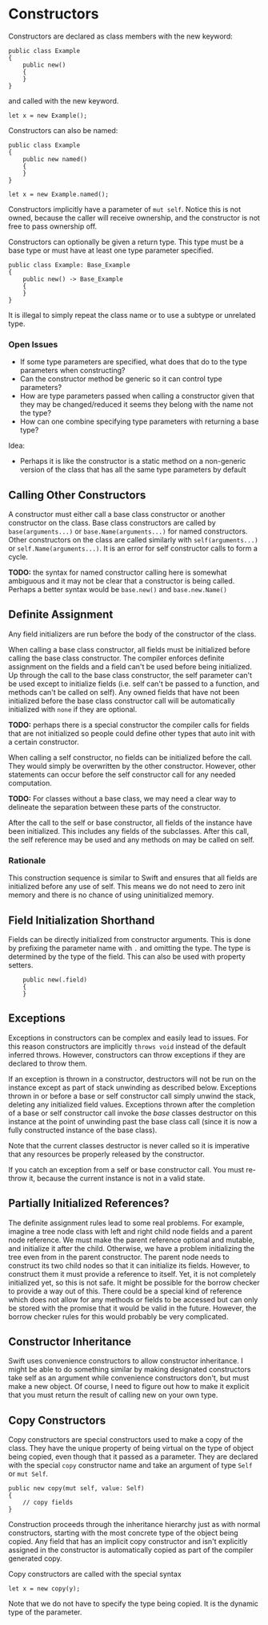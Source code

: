 # Constructors

Constructors are declared as class members with the new keyword:

```adamant
public class Example
{
    public new()
    {
    }
}
```

and called with the new keyword.

```adamant
let x = new Example();
```

Constructors can also be named:

```adamant
public class Example
{
    public new named()
    {
    }
}

let x = new Example.named();
```

Constructors implicitly have a parameter of `mut self`. Notice this is not owned, because the caller will receive ownership, and the constructor is not free to pass ownership off.

Constructors can optionally be given a return type. This type must be a base type or must have at least one type parameter specified.

```adamant
public class Example: Base_Example
{
    public new() -> Base_Example
    {
    }
}
```

It is illegal to simply repeat the class name or to use a subtype or unrelated type.

### Open Issues

* If some type parameters are specified, what does that do to the type parameters when constructing?
* Can the constructor method be generic so it can control type parameters?
* How are type parameters passed when calling a constructor given that they may be changed/reduced it seems they belong with the name not the type?
* How can one combine specifying type parameters with returning a base type?

Idea:

* Perhaps it is like the constructor is a static method on a non-generic version of the class that has all the same type parameters by default

## Calling Other Constructors

A constructor must either call a base class constructor or another constructor on the class. Base class constructors are called by `base(arguments...)` or `base.Name(arguments...)` for named constructors. Other constructors on the class are called similarly with `self(arguments...)` or `self.Name(arguments...)`. It is an error for self constructor calls to form a cycle.

**TODO:** the syntax for named constructor calling here is somewhat ambiguous and it may not be clear that a constructor is being called. Perhaps a better syntax would be `base.new()` and `base.new.Name()`

## Definite Assignment

Any field initializers are run before the body of the constructor of the class.

When calling a base class constructor, all fields must be initialized before calling the base class constructor. The compiler enforces definite assignment on the fields and a field can't be used before being initialized. Up through the call to the base class constructor, the self parameter can't be used except to initialize fields (i.e. self can't be passed to a function, and methods can't be called on self). Any owned fields that have not been initialized before the base class constructor call will be automatically initialized with `none` if they are optional.

**TODO:** perhaps there is a special constructor the compiler calls for fields that are not initialized so people could define other types that auto init with a certain constructor.

When calling a self constructor, no fields can be initialized before the call. They would simply be overwritten by the other constructor. However, other statements can occur before the self constructor call for any needed computation.

**TODO:** For classes without a base class, we may need a clear way to delineate the separation between these parts of the constructor.

After the call to the self or base constructor, all fields of the instance have been initialized. This includes any fields of the subclasses. After this call, the self reference may be used and any methods on may be called on self.

### Rationale

This construction sequence is similar to Swift and ensures that all fields are initialized before any use of self. This means we do not need to zero init memory and there is no chance of using uninitialized memory.

## Field Initialization Shorthand

Fields can be directly initialized from constructor arguments. This is done by prefixing the parameter name with `.` and omitting the type. The type is determined by the type of the field. This can also be used with property setters.

```adamant
    public new(.field)
    {
    }
```

## Exceptions

Exceptions in constructors can be complex and easily lead to issues. For this reason constructors are implicitly `throws void` instead of the default inferred throws. However, constructors can throw exceptions if they are declared to throw them.

If an exception is thrown in a constructor, destructors will not be run on the instance except as part of stack unwinding as described below. Exceptions thrown in or before a base or self constructor call simply unwind the stack, deleting any initialized field values. Exceptions thrown after the completion of a base or self constructor call invoke the *base* classes destructor on this instance at the point of unwinding past the base class call (since it is now a fully constructed instance of the base class).

Note that the current classes destructor is never called so it is imperative that any resources be properly released by the constructor.

If you catch an exception from a self or base constructor call. You must re-throw it, because the current instance is not in a valid state.

## Partially Initialized References?

The definite assignment rules lead to some real problems. For example, imagine a tree node class with left and right child node fields and a parent node reference. We must make the parent reference optional and mutable, and initialize it after the child. Otherwise, we have a problem initializing the tree even from in the parent constructor. The parent node needs to construct its two child nodes so that it can initialize its fields. However, to construct them it must provide a reference to itself. Yet, it is not completely initialized yet, so this is not safe. It might be possible for the borrow checker to provide a way out of this. There could be a special kind of reference which does not allow for any methods or fields to be accessed but can only be stored with the promise that it would be valid in the future. However, the borrow checker rules for this would probably be very complicated.

## Constructor Inheritance

Swift uses convenience constructors to allow constructor inheritance. I might be able to do something similar by making designated constructors take self as an argument while convenience constructors don't, but must make a new object. Of course, I need to figure out how to make it explicit that you must return the result of calling new on your own type.

## Copy Constructors

Copy constructors are special constructors used to make a copy of the class. They have the unique property of being virtual on the type of object being copied, even though that it passed as a parameter. They are declared with the special `copy` constructor name and take an argument of type `Self` or `mut Self`.

    public new copy(mut self, value: Self)
    {
        // copy fields
    }

Construction proceeds through the inheritance hierarchy just as with normal constructors, starting with the most concrete type of the object being copied. Any field that has an implicit copy constructor and isn't explicitly assigned in the constructor is automatically copied as part of the compiler generated copy.

Copy constructors are called with the special syntax

    let x = new copy(y);

Note that we do not have to specify the type being copied. It is the dynamic type of the parameter.
